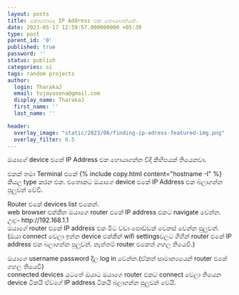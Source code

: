 ```yaml
---
layout: posts
title: කොහොමද IP Address එක හොයාගන්නේ.
date: 2023-05-17 12:59:57.000000000 +05:30
type: post
parent_id: '0'
published: true
password: ''
status: publish
categories: si
tags: random projects
author:
  login: TharakaJ
  email: tujayasena@gmail.com
  display_name: TharakaJ
  first_name: ''
  last_name: ''

header:
  overlay_image: "static/2023/06/finding-ip-adress-featured-img.png"
  overlay_filter: 0.5
---
```

ඔයාගේ device එකේ IP Address එක හොයාගන්න විදි කිහිපයක් තියෙනවා.


එකක් තමා Terminal එකේ
{% include copy.html content="hostname -I" %}  කියල type කරන එක. එතොකට ඔයාගෙ device එකේ IP Address එක බලාගන්න පුලුවන් වේවි.
<p>Router එකේ devices list එකෙන්.<br />
web browser එක්කින ඔයාගෙ router එකේ IP address එකට navigate වෙන්න. උදා:- http://192.168.1.1<br />
ඔයාගේ router එකේ IP address එක මීට වඩා පොඩ්ඩක් වෙනස් වෙන්න පුලුවන්.<br />
(ඔයා connect වෙලා ඉන්න device එක්කින් wifi settingsවලට ගිහින් router එකේ IP address එක බලාගන්න පුලුවන්. නැත්තම් router එකෙත් ගහල තියෙවි.)</p>
<p>ඔයාගෙ username password දීල log in වෙන්න.(ඒකත් සාමාන්‍යයෙන් router එකේ ගහල තියෙවි)<br />
connected devices යටතේ ඔයාට ඔයාගෙ router එකට connect වෙලා තියෙන device ටිකයි ඒවගේ IP address ටිකයි බලාගන්න පුලුවන් වෙයි.</p>
